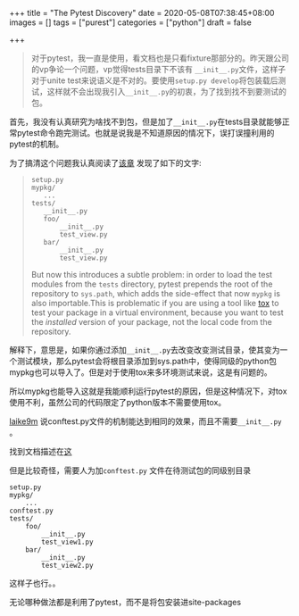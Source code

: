+++
title = "The Pytest Discovery"
date = 2020-05-08T07:38:45+08:00
images = []
tags = ["purest"]
categories = ["python"]
draft = false

+++

> 对于pytest，我一直是使用，看文档也是只看fixture那部分的。昨天跟公司的vp争论一个问题，vp觉得tests目录下不该有 `__init__.py`文件，这样子对于unite test来说语义是不对的。要使用`setup.py develop`将包装载后测试，这样就不会出现我引入`__init__.py`的初衷，为了找到找不到要测试的包。

首先，我没有认真研究为啥找不到包，但是加了`__init__.py`在tests目录就能够正常pytest命令跑完测试。也就是说我是不知道原因的情况下，误打误撞利用的pytest的机制。

为了搞清这个问题我认真阅读了[该章](https://docs.pytest.org/en/latest/goodpractices.html#tests-outside-application-code) 发现了如下的文字:

>```
>setup.py
>mypkg/
>    ...
>tests/
>    __init__.py
>    foo/
>        __init__.py
>        test_view.py
>    bar/
>        __init__.py
>        test_view.py
>```
>
>But now this introduces a subtle problem: in order to load the test modules from the `tests` directory, pytest prepends the root of the repository to `sys.path`, which adds the side-effect that now `mypkg` is also importable.This is problematic if you are using a tool like [tox](https://docs.pytest.org/en/latest/goodpractices.html#tox) to test your package in a virtual environment, because you want to test the *installed* version of your package, not the local code from the repository.

解释下，意思是，如果你通过添加`__init__.py`去改变改变测试目录，使其变为一个测试模块，那么pytest会将根目录添加到sys.path中，使得同级的python包mypkg也可以导入了。但是对于使用tox来多环境测试来说，这是有问题的。

所以mypkg也能导入这就是我能顺利运行pytest的原因，但是这种情况下，对tox使用不利，虽然公司的代码限定了python版本不需要使用tox。

[laike9m](https://laike9m.com/) 说conftest.py文件的机制能达到相同的效果，而且不需要`__init__.py` 。

找到文档描述在[这](https://docs.pytest.org/en/latest/pythonpath.html?highlight=conftest#pytest-import-mechanisms-and-sys-path-pythonpath)

但是比较奇怪，需要人为加`conftest.py` 文件在待测试包的同级别目录

```
setup.py
mypkg/
    ...
conftest.py
tests/
    foo/
        __init__.py
        test_view1.py
    bar/
        __init__.py
        test_view2.py
```

这样子也行。。

无论哪种做法都是利用了pytest，而不是将包安装进site-packages